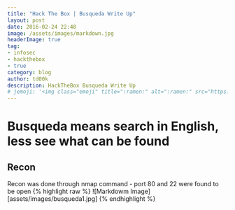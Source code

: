 ```yaml
---
title: "Hack The Box | Busqueda Write Up"
layout: post
date: 2016-02-24 22:48
image: /assets/images/markdown.jpg
headerImage: true
tag:
- infosec
- hackthebox
- true
category: blog
author: td00k
description: HackTheBox Busqueda Write Up
# jemoji: '<img class="emoji" title=":ramen:" alt=":ramen:" src="https://assets.github.com/images/icons/emoji/unicode/1f35c.png" height="20" width="20" align="absmiddle">'
---
```


# Busqueda means search in English, less see what can be found 

## Recon

Recon was done through nmap command - port 80 and 22 were found to be open
{% highlight raw %}
![Markdowm Image][assets/images/busqueda1.jpg]
{% endhighlight %}